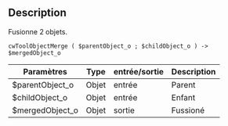 ## Description
Fusionne 2 objets.

```4d
cwToolObjectMerge ( $parentObject_o ; $childObject_o ) -> $mergedObject_o
```

| Paramètres      | Type   | entrée/sortie | Description |
| --------------- | ------ | ------------- | ----------- |
| $parentObject_o | Objet  | entrée        | Parent      |
| $childObject_o  | Objet  | entrée        | Enfant      |
| $mergedObject_o | Objet  | sortie        | Fussioné    |
